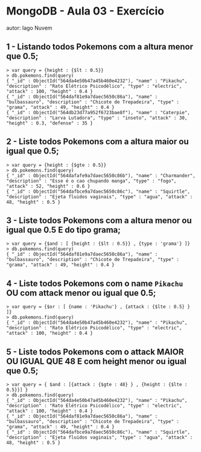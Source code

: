 # MongoDB - Aula 03 - Exercício
autor: Iago Nuvem

## 1 - Listando todos Pokemons com a altura menor que 0.5;

	> var query = {height : {$lt : 0.5}}
	> db.pokemons.find(query)
	{ "_id" : ObjectId("564da4e50b47a45b460e4232"), "name" : "Pikachu", "description" : "Rato Elétrico Psicodélico", "type" : "electric", "attack" : 100, "height" : 0.4 }
	{ "_id" : ObjectId("564daf81e9a7daec5650c86a"), "name" : "bulbassauro", "description" : "Chicote de Trepadeira", "type" : "grama", "attack" : 49, "height" : 0.4 }
	{ "_id" : ObjectId("564db23d77a952f6723bae8f"), "name" : "Caterpie", "description" : "Larva Lutadora", "type" : "inseto", "attack" : 30, "height" : 0.3, "defense" : 35 }

## 2 - Liste todos Pokemons com a altura maior ou igual que 0.5;
 
	> var query = {height : {$gte : 0.5}}
	> db.pokemons.find(query)
	{ "_id" : ObjectId("564dafafe9a7daec5650c86b"), "name" : "Charmander", "description" : "Esse é o cao chupando manga", "type" : "fogo", "attack" : 52, "height" : 0.6 }
	{ "_id" : ObjectId("564dafbce9a7daec5650c86c"), "name" : "Squirtle", "description" : "Ejeta fluidos vaginais", "type" : "agua", "attack" : 48, "height" : 0.5 }

## 3 - Liste todos Pokemons com a altura menor ou igual que 0.5 E do tipo grama;

	> var query = {$and : [ {height : {$lt : 0.5}} , {type : 'grama'} ]}
	> db.pokemons.find(query)
	{ "_id" : ObjectId("564daf81e9a7daec5650c86a"), "name" : "bulbassauro", "description" : "Chicote de Trepadeira", "type" : "grama", "attack" : 49, "height" : 0.4 }

## 4 - Liste todos Pokemons com o name `Pikachu` OU com attack menor ou igual que 0.5;
	
	> var query = {$or : [ {name : 'Pikachu'} , {attack : {$lte : 0.5} } ]}
	> db.pokemons.find(query)
	{ "_id" : ObjectId("564da4e50b47a45b460e4232"), "name" : "Pikachu", "description" : "Rato Elétrico Psicodélico", "type" : "electric", "attack" : 100, "height" : 0.4 }

## 5 - Liste todos Pokemons com o attack MAIOR OU IGUAL QUE 48 E com  height menor ou igual que 0.5;
	
	> var query = { $and : [{attack : {$gte : 48} } , {height : {$lte : 0.5}}] }
	> db.pokemons.find(query)
	{ "_id" : ObjectId("564da4e50b47a45b460e4232"), "name" : "Pikachu", "description" : "Rato Elétrico Psicodélico", "type" : "electric", "attack" : 100, "height" : 0.4 }
	{ "_id" : ObjectId("564daf81e9a7daec5650c86a"), "name" : "bulbassauro", "description" : "Chicote de Trepadeira", "type" : "grama", "attack" : 49, "height" : 0.4 }
	{ "_id" : ObjectId("564dafbce9a7daec5650c86c"), "name" : "Squirtle", "description" : "Ejeta fluidos vaginais", "type" : "agua", "attack" : 48, "height" : 0.5 }

